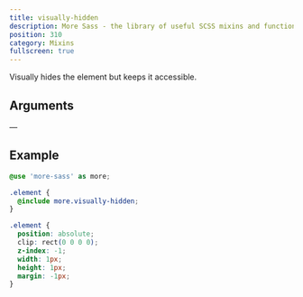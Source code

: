 ```yaml
---
title: visually-hidden
description: More Sass - the library of useful SCSS mixins and functions.
position: 310
category: Mixins
fullscreen: true
---
```


Visually hides the element but keeps it accessible.

## Arguments

—

## Example

<code-group>
  
  <code-block label="SCSS" active>
  
  ```scss
  @use 'more-sass' as more;
  
  .element {
  	@include more.visually-hidden;
  }
  ```
  
  </code-block>
  
  <code-block label="Output">
  
  ```css
  .element {
  	position: absolute;
  	clip: rect(0 0 0 0);
  	z-index: -1;
  	width: 1px;
  	height: 1px;
  	margin: -1px;
  }
  ```
  
  </code-block>
  
</code-group>
